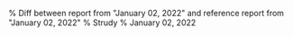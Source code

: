 % Diff between report from "January 02, 2022" and reference report from "January 02, 2022"
% Strudy
% January 02, 2022


